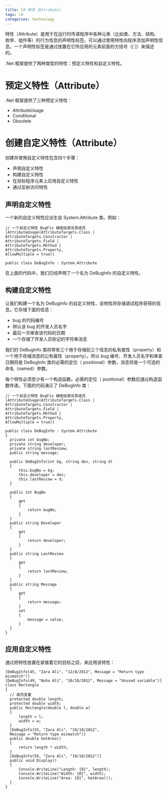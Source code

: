 ```yaml
---
title: C# 特性（Attribute）
tags: c#
categories: technology
---
```


特性（Attribute）是用于在运行时传递程序中各种元素（比如类、方法、结构、枚举、组件等）的行为信息的声明性标签。可以通过使用特性向程序添加声明性信息。一个声明性标签是通过放置在它所应用的元素前面的方括号（[ ]）来描述的。

.Net 框架提供了两种类型的特性：预定义特性和自定义特性。

# 预定义特性（Attribute）

.Net 框架提供了三种预定义特性：

- AttributeUsage
- Conditional
- Obsolete

# 创建自定义特性（Attribute）

创建并使用自定义特性包含四个步骤：

- 声明自定义特性
- 构建自定义特性
- 在目标程序元素上应用自定义特性
- 通过反射访问特性

## 声明自定义特性

一个新的自定义特性应派生自 System.Attribute 类。例如：

```
// 一个自定义特性 BugFix 被赋给类及其成员
[AttributeUsage(AttributeTargets.Class |
AttributeTargets.Constructor |
AttributeTargets.Field |
AttributeTargets.Method |
AttributeTargets.Property,
AllowMultiple = true)]

public class DeBugInfo : System.Attribute
```
在上面的代码中，我们已经声明了一个名为 DeBugInfo 的自定义特性。
## 构建自定义特性

让我们构建一个名为 DeBugInfo 的自定义特性，该特性将存储调试程序获得的信息。它存储下面的信息：

- bug 的代码编号
- 辨认该 bug 的开发人员名字
- 最后一次审查该代码的日期
- 一个存储了开发人员标记的字符串消息

我们的 DeBugInfo 类将带有三个用于存储前三个信息的私有属性（property）和一个用于存储消息的公有属性（property）。所以 bug 编号、开发人员名字和审查日期将是 DeBugInfo 类的必需的定位（ positional）参数，消息将是一个可选的命名（named）参数。

每个特性必须至少有一个构造函数。必需的定位（ positional）参数应通过构造函数传递。下面的代码演示了 DeBugInfo 类：

```
// 一个自定义特性 BugFix 被赋给类及其成员
[AttributeUsage(AttributeTargets.Class |
AttributeTargets.Constructor |
AttributeTargets.Field |
AttributeTargets.Method |
AttributeTargets.Property,
AllowMultiple = true)]

public class DeBugInfo : System.Attribute
{
  private int bugNo;
  private string developer;
  private string lastReview;
  public string message;

  public DeBugInfo(int bg, string dev, string d)
  {
      this.bugNo = bg;
      this.developer = dev;
      this.lastReview = d;
  }

  public int BugNo
  {
      get
      {
          return bugNo;
      }
  }
  public string Developer
  {
      get
      {
          return developer;
      }
  }
  public string LastReview
  {
      get
      {
          return lastReview;
      }
  }
  public string Message
  {
      get
      {
          return message;
      }
      set
      {
          message = value;
      }
  }
}
```
## 应用自定义特性

通过把特性放置在紧接着它的目标之前，来应用该特性：
```
[DeBugInfo(45, "Zara Ali", "12/8/2012", Message = "Return type mismatch")]
[DeBugInfo(49, "Nuha Ali", "10/10/2012", Message = "Unused variable")]
class Rectangle
{
  // 成员变量
  protected double length;
  protected double width;
  public Rectangle(double l, double w)
  {
      length = l;
      width = w;
  }
  [DeBugInfo(55, "Zara Ali", "19/10/2012",
  Message = "Return type mismatch")]
  public double GetArea()
  {
      return length * width;
  }
  [DeBugInfo(56, "Zara Ali", "19/10/2012")]
  public void Display()
  {
      Console.WriteLine("Length: {0}", length);
      Console.WriteLine("Width: {0}", width);
      Console.WriteLine("Area: {0}", GetArea());
  }
}
```